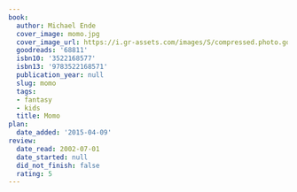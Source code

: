 ```yaml
---
book:
  author: Michael Ende
  cover_image: momo.jpg
  cover_image_url: https://i.gr-assets.com/images/S/compressed.photo.goodreads.com/books/1420905611l/68811._SX98_.jpg
  goodreads: '68811'
  isbn10: '3522168577'
  isbn13: '9783522168571'
  publication_year: null
  slug: momo
  tags:
  - fantasy
  - kids
  title: Momo
plan:
  date_added: '2015-04-09'
review:
  date_read: 2002-07-01
  date_started: null
  did_not_finish: false
  rating: 5
---
```

